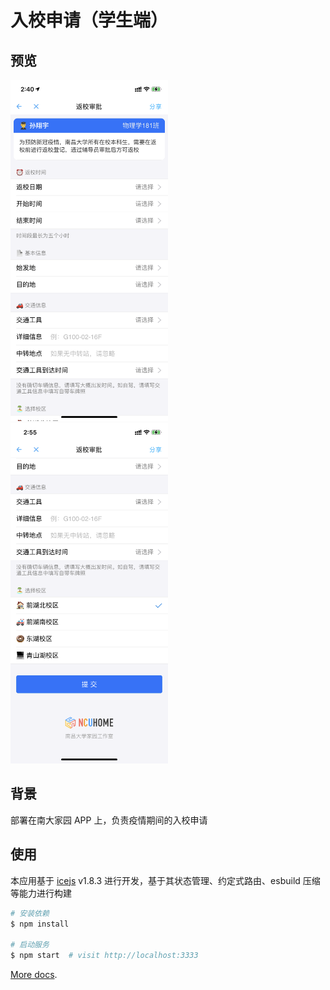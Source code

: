 
# 入校申请（学生端）

## 预览

<img src="screenshot-up.png" width="50%" />
<img src="screenshot-down.png" width="50%" />

## 背景

部署在南大家园 APP 上，负责疫情期间的入校申请

## 使用

本应用基于 [icejs](https://github.com/alibaba/ice) v1.8.3 进行开发，基于其状态管理、约定式路由、esbuild 压缩等能力进行构建

```bash
# 安装依赖
$ npm install

# 启动服务
$ npm start  # visit http://localhost:3333
```

[More docs](https://ice.work/docs/guide/about).
